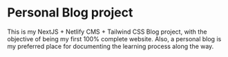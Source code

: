 # Personal Blog project

This is my NextJS + Netlify CMS + Tailwind CSS Blog project, with the objective of being my first 100% complete website. Also, a personal blog is my preferred place for documenting the learning process along the way.
